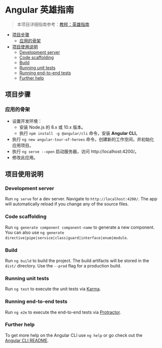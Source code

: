 # Angular 英雄指南

> 本项目详细指南参考：[教程：英雄指南](https://angular.cn/tutorial)

<!-- TOC depthFrom:2 depthTo:3 -->

- [项目步骤](#项目步骤)
    - [应用的骨架](#应用的骨架)
- [项目使用说明](#项目使用说明)
    - [Development server](#development-server)
    - [Code scaffolding](#code-scaffolding)
    - [Build](#build)
    - [Running unit tests](#running-unit-tests)
    - [Running end-to-end tests](#running-end-to-end-tests)
    - [Further help](#further-help)

<!-- /TOC -->

## 项目步骤

### 应用的骨架

- 设置开发环境：
  - 安装 Node.js 的 8.x 或 10.x 版本。
  - 执行 `npm install -g @angular/cli` 命令，安装 **Angular CLI**。
- 执行 `ng new angular-tour-of-heroes` 命令，创建新的工作空间，并初始化应用项目。
- 执行 `ng serve --open` 启动服务器，访问 http://localhost:4200/。
- 修改此应用。

## 项目使用说明

### Development server

Run `ng serve` for a dev server. Navigate to `http://localhost:4200/`. The app will automatically reload if you change any of the source files.

### Code scaffolding

Run `ng generate component component-name` to generate a new component. You can also use `ng generate directive|pipe|service|class|guard|interface|enum|module`.

### Build

Run `ng build` to build the project. The build artifacts will be stored in the `dist/` directory. Use the `--prod` flag for a production build.

### Running unit tests

Run `ng test` to execute the unit tests via [Karma](https://karma-runner.github.io).

### Running end-to-end tests

Run `ng e2e` to execute the end-to-end tests via [Protractor](http://www.protractortest.org/).

### Further help

To get more help on the Angular CLI use `ng help` or go check out the [Angular CLI README](https://github.com/angular/angular-cli/blob/master/README.md).
